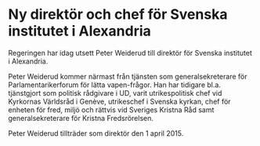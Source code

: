 # Ny direktör och chef för Svenska institutet i Alexandria

Regeringen har idag utsett Peter Weiderud till direktör för Svenska institutet i Alexandria.


Peter Weiderud kommer närmast från tjänsten som generalsekreterare för Parlamentarikerforum för lätta vapen\-frågor. Han har tidigare bl.a. tjänstgjort som politisk rådgivare i UD, varit utrikespolitisk chef vid Kyrkornas Världsråd i Genève, utrikeschef i Svenska kyrkan, chef för enheten för fred, miljö och rättvis vid Sveriges Kristna Råd samt generalsekreterare för Kristna Fredsrörelsen.

Peter Weiderud tillträder som direktör den 1 april 2015\.
